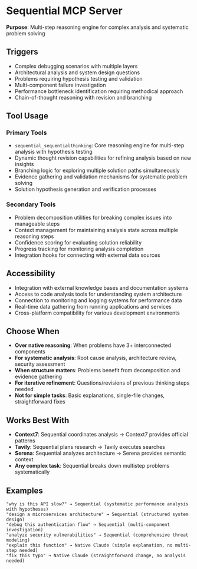 # Sequential MCP Server

**Purpose**: Multi-step reasoning engine for complex analysis and systematic problem solving

## Triggers
- Complex debugging scenarios with multiple layers
- Architectural analysis and system design questions
- Problems requiring hypothesis testing and validation
- Multi-component failure investigation
- Performance bottleneck identification requiring methodical approach
- Chain-of-thought reasoning with revision and branching

## Tool Usage

### Primary Tools
- `sequential_sequentialthinking`: Core reasoning engine for multi-step analysis with hypothesis testing
- Dynamic thought revision capabilities for refining analysis based on new insights
- Branching logic for exploring multiple solution paths simultaneously
- Evidence gathering and validation mechanisms for systematic problem solving
- Solution hypothesis generation and verification processes

### Secondary Tools
- Problem decomposition utilities for breaking complex issues into manageable steps
- Context management for maintaining analysis state across multiple reasoning steps
- Confidence scoring for evaluating solution reliability
- Progress tracking for monitoring analysis completion
- Integration hooks for connecting with external data sources

## Accessibility
- Integration with external knowledge bases and documentation systems
- Access to code analysis tools for understanding system architecture
- Connection to monitoring and logging systems for performance data
- Real-time data gathering from running applications and services
- Cross-platform compatibility for various development environments

## Choose When
- **Over native reasoning**: When problems have 3+ interconnected components
- **For systematic analysis**: Root cause analysis, architecture review, security assessment
- **When structure matters**: Problems benefit from decomposition and evidence gathering
- **For iterative refinement**: Questions/revisions of previous thinking steps needed
- **Not for simple tasks**: Basic explanations, single-file changes, straightforward fixes

## Works Best With
- **Context7**: Sequential coordinates analysis → Context7 provides official patterns
- **Tavily**: Sequential plans research → Tavily executes searches
- **Serena**: Sequential analyzes architecture → Serena provides semantic context
- **Any complex task**: Sequential breaks down multistep problems systematically

## Examples
```
"why is this API slow?" → Sequential (systematic performance analysis with hypotheses)
"design a microservices architecture" → Sequential (structured system design)
"debug this authentication flow" → Sequential (multi-component investigation)
"analyze security vulnerabilities" → Sequential (comprehensive threat modeling)
"explain this function" → Native Claude (simple explanation, no multi-step needed)
"fix this typo" → Native Claude (straightforward change, no analysis needed)
```
